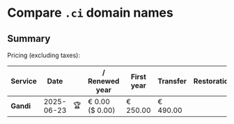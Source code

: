 # Compare `.ci` domain names

## Summary

Pricing (excluding taxes):

| Service | Date |  | / Renewed year | First year | Transfer | Restoration |
|--|--|--|--|--|--|--|
| **Gandi** | 2025-06-23 | 🏆 | € 0.00<br>($ 0.00) | € 250.00 | € 490.00 |  |
